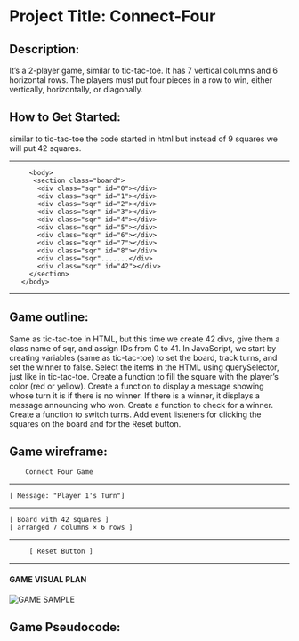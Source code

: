 # Project Title: Connect-Four
## Description: 
It’s a 2-player game, similar to tic-tac-toe. It has 7 vertical columns and 6 horizontal rows. The players must put four pieces in a row to win, either vertically, horizontally, or diagonally.

## How to Get Started: 
similar to tic-tac-toe the code started in html but instead of 9 squares we will put 42 squares.

------------------------------------
         <body>
          <section class="board">
           <div class="sqr" id="0"></div>
           <div class="sqr" id="1"></div>
           <div class="sqr" id="2"></div>
           <div class="sqr" id="3"></div>
           <div class="sqr" id="4"></div>
           <div class="sqr" id="5"></div>
           <div class="sqr" id="6"></div>
           <div class="sqr" id="7"></div>
           <div class="sqr" id="8"></div>
           <div class="sqr".......</div>
           <div class="sqr" id="42"></div>
         </section>
       </body>
------------------------------------

    
## Game outline: 
Same as tic-tac-toe in HTML, but this time we create 42 divs, give them a class name of sqr, and assign IDs from 0 to 41.
In JavaScript, we start by creating variables (same as tic-tac-toe) to set the board, track turns, and set the winner to false.
Select the items in the HTML using querySelector, just like in tic-tac-toe.
Create a function to fill the square with the player’s color (red or yellow).
Create a function to display a message showing whose turn it is if there is no winner. If there is a winner, it displays a message announcing who won.
Create a function to check for a winner.
Create a function to switch turns.
Add event listeners for clicking the squares on the board and for the Reset button.

## Game wireframe:
        Connect Four Game        
------------------------------------
    [ Message: "Player 1's Turn"]   
------------------------------------
    [ Board with 42 squares ]       
    [ arranged 7 columns × 6 rows ] 
------------------------------------
         [ Reset Button ]             
------------------------------------

#### GAME VISUAL PLAN
![GAME SAMPLE](https://i.imgur.com/erYxeUi.png)

## Game Pseudocode:





